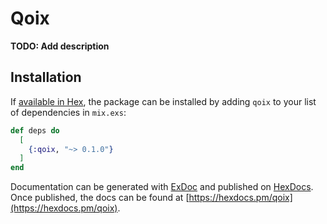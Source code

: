 # Qoix

**TODO: Add description**

## Installation

If [available in Hex](https://hex.pm/docs/publish), the package can be installed
by adding `qoix` to your list of dependencies in `mix.exs`:

```elixir
def deps do
  [
    {:qoix, "~> 0.1.0"}
  ]
end
```

Documentation can be generated with [ExDoc](https://github.com/elixir-lang/ex_doc)
and published on [HexDocs](https://hexdocs.pm). Once published, the docs can
be found at [https://hexdocs.pm/qoix](https://hexdocs.pm/qoix).

